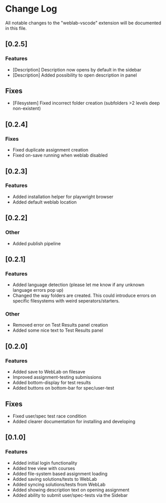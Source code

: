 # Change Log

All notable changes to the "weblab-vscode" extension will be documented in this file.

## [0.2.5]

### Features
- [Description] Description now opens by default in the sidebar
- [Description] Added possibility to open description in panel

## Fixes
- [Filesystem] Fixed incorrect folder creation (subfolders >2 levels deep non-existent)

## [0.2.4]

### Fixes
- Fixed duplicate assignment creation
- Fixed on-save running when weblab disabled

## [0.2.3]

### Features
- Added installation helper for playwright browser
- Added default weblab location

## [0.2.2]

### Other
- Added publish pipeline

## [0.2.1]

### Features
- Added language detection (please let me know if any unknown language errors pop up)
- Changed the way folders are created. This could introduce errors on specific filesystems with weird seperators/starters.

### Other
- Removed error on Test Results panel creation
- Added some nice text to Test Results panel

## [0.2.0]

### Features
- Added save to WebLab on filesave
- Improved assignment-testing submissions
- Added bottom-display for test results
- Added buttons on bottom-bar for spec/user-test

## Fixes
- Fixed user/spec test race condition
- Added clearer documentation for installing and developing

## [0.1.0]

### Features
- Added initial login functionality
- Added tree view with courses
- Added file-system based assignment loading
- Added saving solutions/tests to WebLab
- Added syncing solutions/tests from WebLab
- Added showing description text on opening assignment
- Added ability to submit user/spec-tests via the Sidebar
